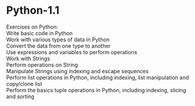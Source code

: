 # Python-1.1
Exercises on Python: \
Write basic code in Python \
Work with various types of data in Python \
Convert the data from one type to another \
Use expressions and variables to perform operations \
Work with Strings \
Perform operations on String \
Manipulate Strings using indexing and escape sequences \
Perform list operations in Python, including indexing, list manipulation and copy/clone list \
Perform the basics tuple operations in Python, including indexing, slicing and sorting
